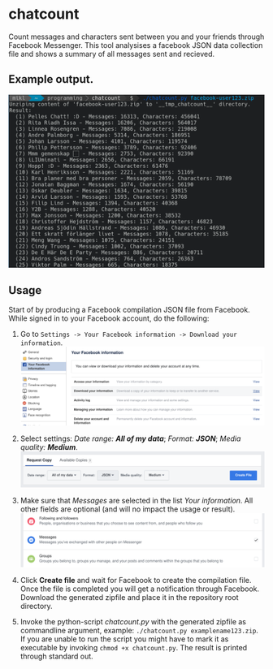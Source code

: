 # chatcount
Count messages and characters sent between you and your friends through Facebook Messenger. This tool analysises a facebook JSON data collection file and shows a summary of all messages sent and recieved.

## Example output.
![Example](resources/4.png)

## Usage
Start of by producing a Facebook compilation JSON file from Facebook. While signed in to your Facebook account, do the following:

1. Go to `Settings -> Your Facebook information -> Download your information`.
![Step1](resources/1.png)

2. Select settings: *Date range: __All of my data__*; *Format: __JSON__*; *Media quality: __Medium__*.
![Step2](resources/2.png)

3. Make sure that *Messages* are selected in the list *Your information*. All other fields are optional (and will no impact the usage or result).
![Step3](resources/3.png)

4. Click __Create file__ and wait for Facebook to create the compilation file. Once the file is completed you will get a notification through Facebook. Download the generated zipfile and place it in the repository root directory.

5. Invoke the python-script *chatcount.py* with the generated zipfile as commandline argument, example: `./chatcount.py examplename123.zip`. If you are unable to run the script you might have to mark it as executable by invoking `chmod +x chatcount.py`. The result is printed through standard out.

